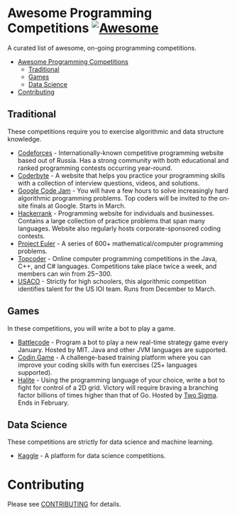 # Awesome Programming Competitions [![Awesome](https://cdn.rawgit.com/sindresorhus/awesome/d7305f38d29fed78fa85652e3a63e154dd8e8829/media/badge.svg)](https://github.com/sindresorhus/awesome)

A curated list of awesome, on-going programming competitions.

- [Awesome Programming Competitions](#awesome-programming-competitions)
    - [Traditional](#traditional)
    - [Games](#games)
    - [Data Science](#data-science)
- [Contributing](#contributing)

## Traditional

These competitions require you to exercise algorithmic and data structure knowledge.

* [Codeforces](http://codeforces.com/) - Internationally-known competitive programming website based out of Russia. Has a strong community with both educational and ranked programming contests occurring year-round.
* [Coderbyte](https://www.coderbyte.com/) - A website that helps you practice your programming skills with a collection of interview questions, videos, and solutions.
* [Google Code Jam](https://code.google.com/codejam/) - You will have a few hours to solve increasingly hard algorithmic programming problems. Top coders will be invited to the on-site finals at Google. Starts in March.
* [Hackerrank](https://www.hackerrank.com/) -  Programming website for individuals and businesses. Contains a large collection of practice problems that span many languages. Website also regularly hosts corporate-sponsored coding contests.
* [Project Euler](https://projecteuler.net/) - A series of 600+ mathematical/computer programming problems.
* [Topcoder](https://www.topcoder.com/) - Online computer programming competitions in the Java, C++, and C# languages. Competitions take place twice a week, and members can win from $25-$300.
* [USACO](http://usaco.org) - Strictly for high schoolers, this algorithmic competition identifies talent for the US IOI team. Runs from December to March.

## Games

In these competitions, you will write a bot to play a game.

* [Battlecode](https://www.battlecode.org/) - Program a bot to play a new real-time strategy game every January. Hosted by MIT. Java and other JVM languages are supported.
* [Codin Game](https://www.codingame.com/start) - A challenge-based training platform where you can improve your coding skills with fun exercises (25+ languages supported).
* [Halite](https://halite.io) -  Using the programming language of your choice, write a bot to fight for control of a 2D grid. Victory will require braving a branching factor billions of times higher than that of Go. Hosted by [Two Sigma](https://www.twosigma.com/). Ends in February.

## Data Science

These competitions are strictly for data science and machine learning.

* [Kaggle](https://www.kaggle.com/) - A platform for data science competitions.

# Contributing

Please see [CONTRIBUTING](CONTRIBUTING.md) for details.

